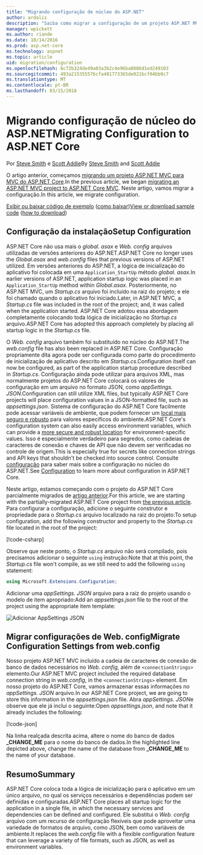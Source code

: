 ```yaml
---
title: "Migrando configuração de núcleo do ASP.NET"
author: ardalis
description: "Saiba como migrar a configuração de um projeto ASP.NET MVC para um projeto MVC do ASP.NET Core."
manager: wpickett
ms.author: riande
ms.date: 10/14/2016
ms.prod: asp.net-core
ms.technology: aspnet
ms.topic: article
uid: migration/configuration
ms.openlocfilehash: 6c72b324de49a03a3b2c4e96ba8886d1ed249103
ms.sourcegitcommit: 493a215355576cfa481773365de021bcf04bb9c7
ms.translationtype: MT
ms.contentlocale: pt-BR
ms.lasthandoff: 03/15/2018
---
```

# <a name="migrating-configuration-to-aspnet-core"></a><span data-ttu-id="9e245-103">Migrando configuração de núcleo do ASP.NET</span><span class="sxs-lookup"><span data-stu-id="9e245-103">Migrating Configuration to ASP.NET Core</span></span>

<span data-ttu-id="9e245-104">Por [Steve Smith](https://ardalis.com/) e [Scott Addie](https://scottaddie.com)</span><span class="sxs-lookup"><span data-stu-id="9e245-104">By [Steve Smith](https://ardalis.com/) and [Scott Addie](https://scottaddie.com)</span></span>

<span data-ttu-id="9e245-105">O artigo anterior, começamos [migrando um projeto ASP.NET MVC para MVC do ASP.NET Core](mvc.md).</span><span class="sxs-lookup"><span data-stu-id="9e245-105">In the previous article, we began [migrating an ASP.NET MVC project to ASP.NET Core MVC](mvc.md).</span></span> <span data-ttu-id="9e245-106">Neste artigo, vamos migrar a configuração.</span><span class="sxs-lookup"><span data-stu-id="9e245-106">In this article, we migrate configuration.</span></span>

<span data-ttu-id="9e245-107">[Exibir ou baixar código de exemplo](https://github.com/aspnet/Docs/tree/master/aspnetcore/migration/configuration/samples) ([como baixar](xref:tutorials/index#how-to-download-a-sample))</span><span class="sxs-lookup"><span data-stu-id="9e245-107">[View or download sample code](https://github.com/aspnet/Docs/tree/master/aspnetcore/migration/configuration/samples) ([how to download](xref:tutorials/index#how-to-download-a-sample))</span></span>

## <a name="setup-configuration"></a><span data-ttu-id="9e245-108">Configuração da instalação</span><span class="sxs-lookup"><span data-stu-id="9e245-108">Setup Configuration</span></span>

<span data-ttu-id="9e245-109">ASP.NET Core não usa mais o *global. asax* e *Web. config* arquivos utilizadas de versões anteriores do ASP.NET.</span><span class="sxs-lookup"><span data-stu-id="9e245-109">ASP.NET Core no longer uses the *Global.asax* and *web.config* files that previous versions of ASP.NET utilized.</span></span> <span data-ttu-id="9e245-110">Em versões anteriores do ASP.NET, a lógica de inicialização do aplicativo foi colocada em uma `Application_StartUp` método *global. asax*.</span><span class="sxs-lookup"><span data-stu-id="9e245-110">In earlier versions of ASP.NET, application startup logic was placed in an `Application_StartUp` method within *Global.asax*.</span></span> <span data-ttu-id="9e245-111">Posteriormente, no ASP.NET MVC, um *Startup.cs* arquivo foi incluído na raiz do projeto; e ele foi chamado quando o aplicativo foi iniciado.</span><span class="sxs-lookup"><span data-stu-id="9e245-111">Later, in ASP.NET MVC, a *Startup.cs* file was included in the root of the project; and, it was called when the application started.</span></span> <span data-ttu-id="9e245-112">ASP.NET Core adotou essa abordagem completamente colocando toda lógica de inicialização no *Startup.cs* arquivo.</span><span class="sxs-lookup"><span data-stu-id="9e245-112">ASP.NET Core has adopted this approach completely by placing all startup logic in the *Startup.cs* file.</span></span>

<span data-ttu-id="9e245-113">O *Web. config* arquivo também foi substituído no núcleo do ASP.NET.</span><span class="sxs-lookup"><span data-stu-id="9e245-113">The *web.config* file has also been replaced in ASP.NET Core.</span></span> <span data-ttu-id="9e245-114">Configuração propriamente dita agora pode ser configurada como parte do procedimento de inicialização de aplicativo descrito em *Startup.cs*.</span><span class="sxs-lookup"><span data-stu-id="9e245-114">Configuration itself can now be configured, as part of the application startup procedure described in *Startup.cs*.</span></span> <span data-ttu-id="9e245-115">Configuração ainda pode utilizar para arquivos XML, mas normalmente projetos do ASP.NET Core colocará os valores de configuração em um arquivo no formato JSON, como *appSettings. JSON*.</span><span class="sxs-lookup"><span data-stu-id="9e245-115">Configuration can still utilize XML files, but typically ASP.NET Core projects will place configuration values in a JSON-formatted file, such as *appsettings.json*.</span></span> <span data-ttu-id="9e245-116">Sistema de configuração do ASP.NET Core facilmente pode acessar variáveis de ambiente, que podem fornecer um [local mais seguro e robusto](xref:security/app-secrets) para valores específicos do ambiente.</span><span class="sxs-lookup"><span data-stu-id="9e245-116">ASP.NET Core's configuration system can also easily access environment variables, which can provide a [more secure and robust location](xref:security/app-secrets) for environment-specific values.</span></span> <span data-ttu-id="9e245-117">Isso é especialmente verdadeiro para segredos, como cadeias de caracteres de conexão e chaves de API que não devem ser verificadas no controle de origem.</span><span class="sxs-lookup"><span data-stu-id="9e245-117">This is especially true for secrets like connection strings and API keys that shouldn't be checked into source control.</span></span> <span data-ttu-id="9e245-118">Consulte [configuração](xref:fundamentals/configuration/index) para saber mais sobre a configuração no núcleo do ASP.NET.</span><span class="sxs-lookup"><span data-stu-id="9e245-118">See [Configuration](xref:fundamentals/configuration/index) to learn more about configuration in ASP.NET Core.</span></span>

<span data-ttu-id="9e245-119">Neste artigo, estamos começando com o projeto do ASP.NET Core parcialmente migrados de [artigo anterior](mvc.md).</span><span class="sxs-lookup"><span data-stu-id="9e245-119">For this article, we are starting with the partially-migrated ASP.NET Core project from [the previous article](mvc.md).</span></span> <span data-ttu-id="9e245-120">Para configurar a configuração, adicione o seguinte construtor e propriedade para o *Startup.cs* arquivo localizado na raiz do projeto:</span><span class="sxs-lookup"><span data-stu-id="9e245-120">To setup configuration, add the following constructor and property to the *Startup.cs* file located in the root of the project:</span></span>

[!code-csharp[](configuration/samples/WebApp1/src/WebApp1/Startup.cs?range=11-21)]

<span data-ttu-id="9e245-121">Observe que neste ponto, o *Startup.cs* arquivo não será compilado, pois precisamos adicionar o seguinte `using` instrução:</span><span class="sxs-lookup"><span data-stu-id="9e245-121">Note that at this point, the *Startup.cs* file won't compile, as we still need to add the following `using` statement:</span></span>

```csharp
using Microsoft.Extensions.Configuration;
```

<span data-ttu-id="9e245-122">Adicionar uma *appSettings. JSON* arquivo para a raiz do projeto usando o modelo de item apropriado:</span><span class="sxs-lookup"><span data-stu-id="9e245-122">Add an *appsettings.json* file to the root of the project using the appropriate item template:</span></span>

![Adicionar AppSettings JSON](configuration/_static/add-appsettings-json.png)

## <a name="migrate-configuration-settings-from-webconfig"></a><span data-ttu-id="9e245-124">Migrar configurações de Web. config</span><span class="sxs-lookup"><span data-stu-id="9e245-124">Migrate Configuration Settings from web.config</span></span>

<span data-ttu-id="9e245-125">Nosso projeto ASP.NET MVC incluído a cadeia de caracteres de conexão de banco de dados necessários no *Web. config*, além de `<connectionStrings>` elemento.</span><span class="sxs-lookup"><span data-stu-id="9e245-125">Our ASP.NET MVC project included the required database connection string in *web.config*, in the `<connectionStrings>` element.</span></span> <span data-ttu-id="9e245-126">Em nosso projeto do ASP.NET Core, vamos armazenar essas informações no *appSettings. JSON* arquivo.</span><span class="sxs-lookup"><span data-stu-id="9e245-126">In our ASP.NET Core project, we are going to store this information in the *appsettings.json* file.</span></span> <span data-ttu-id="9e245-127">Abra *appSettings. JSON*e observe que ele já inclui o seguinte:</span><span class="sxs-lookup"><span data-stu-id="9e245-127">Open *appsettings.json*, and note that it already includes the following:</span></span>

[!code-json[](../migration/configuration/samples/WebApp1/src/WebApp1/appsettings.json?highlight=4)]


<span data-ttu-id="9e245-128">Na linha realçada descrita acima, altere o nome do banco de dados **_CHANGE_ME** para o nome do banco de dados.</span><span class="sxs-lookup"><span data-stu-id="9e245-128">In the highlighted line depicted above, change the name of the database from **_CHANGE_ME** to the name of your database.</span></span>

## <a name="summary"></a><span data-ttu-id="9e245-129">Resumo</span><span class="sxs-lookup"><span data-stu-id="9e245-129">Summary</span></span>

<span data-ttu-id="9e245-130">ASP.NET Core coloca toda a lógica de inicialização para o aplicativo em um único arquivo, no qual os serviços necessários e dependências podem ser definidas e configuradas.</span><span class="sxs-lookup"><span data-stu-id="9e245-130">ASP.NET Core places all startup logic for the application in a single file, in which the necessary services and dependencies can be defined and configured.</span></span> <span data-ttu-id="9e245-131">Ele substitui o *Web. config* arquivo com um recurso de configuração flexíveis que pode aproveitar uma variedade de formatos de arquivo, como JSON, bem como variáveis de ambiente.</span><span class="sxs-lookup"><span data-stu-id="9e245-131">It replaces the *web.config* file with a flexible configuration feature that can leverage a variety of file formats, such as JSON, as well as environment variables.</span></span>
